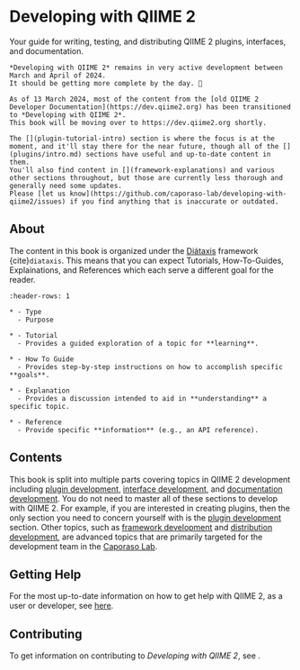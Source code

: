 # Developing with QIIME 2

Your guide for writing, testing, and distributing QIIME 2 plugins, interfaces, and documentation.

```{note}
*Developing with QIIME 2* remains in very active development between March and April of 2024.
It should be getting more complete by the day. 🚀

As of 13 March 2024, most of the content from the [old QIIME 2 Developer Documentation](https://dev.qiime2.org) has been transitioned to *Developing with QIIME 2*.
This book will be moving over to https://dev.qiime2.org shortly.

The [](plugin-tutorial-intro) section is where the focus is at the moment, and it'll stay there for the near future, though all of the [](plugins/intro.md) sections have useful and up-to-date content in them.
You'll also find content in [](framework-explanations) and various other sections throughout, but those are currently less thorough and generally need some updates.
Please [let us know](https://github.com/caporaso-lab/developing-with-qiime2/issues) if you find anything that is inaccurate or outdated.
```

## About
The content in this book is organized under the [Diátaxis](https://diataxis.fr/) framework {cite}`diataxis`.
This means that you can expect Tutorials, How-To-Guides, Explainations, and References which each serve a different goal for the reader.

```{list-table}
:header-rows: 1

* - Type
  - Purpose

* - Tutorial
  - Provides a guided exploration of a topic for **learning**.

* - How To Guide
  - Provides step-by-step instructions on how to accomplish specific **goals**.

* - Explanation
  - Provides a discussion intended to aid in **understanding** a specific topic.

* - Reference
  - Provide specific **information** (e.g., an API reference).
```

## Contents
This book is split into multiple parts covering topics in QIIME 2 development including [plugin development](plugin-intro), [interface development](interface-intro), and [documentation development](documentation-intro).
You do not need to master all of these sections to develop with QIIME 2.
For example, if you are interested in creating plugins, then the only section you need to concern yourself with is the [plugin development](plugin-intro) section.
Other topics, such as [framework development](framework-intro) and [distribution development](ci-intro), are advanced topics that are primarily targeted for the development team in the [Caporaso Lab](https://cap-lab.bio).

## Getting Help
For the most up-to-date information on how to get help with QIIME 2, as a user or developer, see [here](https://github.com/qiime2/.github/blob/main/SUPPORT.md).

## Contributing
To get information on contributing to *Developing with QIIME 2*, see [](contributing-to-dwq2).

